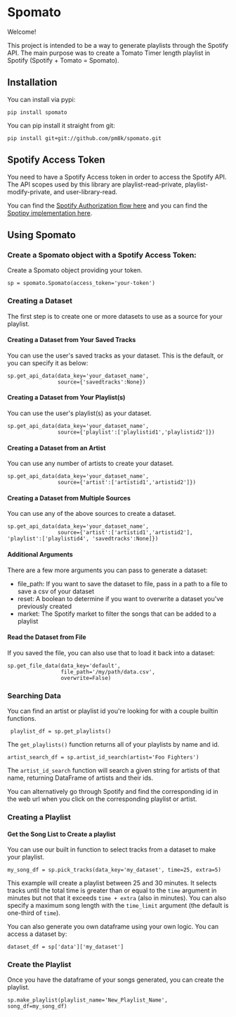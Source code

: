 # Spomato

Welcome!

This project is intended to be a way to generate playlists through the Spotify API. The main purpose was to create a
Tomato Timer length playlist in Spotify (Spotify + Tomato = Spomato).

## Installation
You can install via pypi:
```
pip install spomato
```

You can pip install it straight from git:
```
pip install git+git://github.com/pm8k/spomato.git
```


## Spotify Access Token

You need to have a Spotify Access token in order to access the Spotify API. The API scopes used by this library are
playlist-read-private, playlist-modify-private, and user-library-read.

You can find the [Spotify Authorization flow here](https://developer.spotify.com/documentation/general/guides/authorization-guide/)
and you can find the [Spotipy implementation here](https://spotipy.readthedocs.io/en/2.12.0/#authorization-code-flow).

## Using Spomato

### Create a Spomato object with a Spotify Access Token:

Create a Spomato object providing your token.
```
sp = spomato.Spomato(access_token='your-token')
```

### Creating a Dataset

The first step is to create one or more datasets to use as a source for your playlist.

#### Creating a Dataset from Your Saved Tracks

You can use the user's saved tracks as your dataset. This is the default, or you can specify it as below:

```
sp.get_api_data(data_key='your_dataset_name',
                source={'savedtracks':None})
```

#### Creating a Dataset from Your Playlist(s)

You can use the user's playlist(s) as your dataset.

```
sp.get_api_data(data_key='your_dataset_name',
                source={'playlist':['playlistid1','playlistid2']})
```

#### Creating a Dataset from an Artist

You can use any number of artists to create your dataset.

```
sp.get_api_data(data_key='your_dataset_name',
                source={'artist':['artistid1','artistid2']})
```

#### Creating a Dataset from Multiple Sources

You can use any of the above sources to create a dataset.

```
sp.get_api_data(data_key='your_dataset_name',
                source={'artist':['artistid1','artistid2'], 'playlist':['playlistid4', 'savedtracks':None]})
```

#### Additional Arguments

There are a few more arguments you can pass to generate a dataset:
 - file_path: If you want to save the dataset to file, pass in a path to a file to save a csv of your dataset
 - reset: A boolean to determine if you want to overwrite a dataset you've previously created
 - market: The Spotify market to filter the songs that can be added to a playlist

#### Read the Dataset from File

If you saved the file, you can also use that to load it back into a dataset:


```
sp.get_file_data(data_key='default',
                 file_path='/my/path/data.csv',
                 overwrite=False)
```

### Searching Data
 You can find an artist or playlist id you're looking for with a couple builtin functions.
```
 playlist_df = sp.get_playlists()
```
The `get_playlists()` function returns all of your playlists by name and id.
```
artist_search_df = sp.artist_id_search(artist='Foo Fighters')
```
The `artist_id_search` function will search a given string for artists of that name, returning DataFrame of artists and their ids.

You can alternatively go through Spotify and find the corresponding id in the web url when you click on the corresponding playlist or artist.

### Creating a Playlist

#### Get the Song List to Create a playlist

You can use our built in function to select tracks from a dataset to make your playlist.

```
my_song_df = sp.pick_tracks(data_key='my_dataset', time=25, extra=5)
```
This example will create a playlist between 25 and 30 minutes. It selects tracks until the total time is greater than
or equal to the `time` argument in minutes but not that it exceeds `time + extra` (also in minutes). You can
also specify a maximum song length with the `time_limit` argument (the default is one-third of `time`).

You can also generate you own dataframe using your own logic. You can access a dataset by:
```
dataset_df = sp['data']['my_dataset']
```

### Create the Playlist

Once you have the dataframe of your songs generated, you can create the playlist.
```
sp.make_playlist(playlist_name='New_Playlist_Name', song_df=my_song_df)
```

